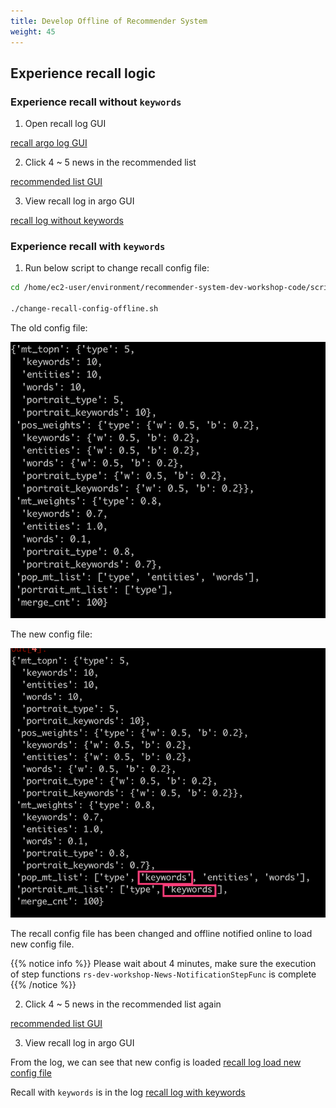 ```yaml
---
title: Develop Offline of Recommender System
weight: 45
---
```


## Experience recall logic

###  Experience recall without `keywords`

1. Open recall log GUI

[recall argo log GUI](/images/recall-argo-log.png)


2. Click 4 ~ 5 news in the recommended list

[recommended list GUI](/images/rs-gui.png)


3. View recall log in argo GUI


[recall log without keywords](/images/recall-log-nokeywords.png)


###  Experience recall with `keywords`

1. Run below script to change recall config file:

```sh 
cd /home/ec2-user/environment/recommender-system-dev-workshop-code/scripts

./change-recall-config-offline.sh 

```

The old config file:

![recall config old](/images/recall-config-v1.png)


The new config file:

![recall config new](/images/recall-config-v2.png)

The recall config file has been changed and offline notified online to load new config file.


{{% notice info %}}
Please wait about 4 minutes, make sure the execution of step functions `rs-dev-workshop-News-NotificationStepFunc` is complete
{{% /notice %}}

2. Click 4 ~ 5 news in the recommended list again

[recommended list GUI](/images/rs-gui.png)

3. View recall log in argo GUI

From the log, we can see that new config is loaded
[recall log load new config file](/images/recall-log-loadfile.png)

Recall with `keywords` is in the log
[recall log with keywords](/images/recall-log-keywords.png)

